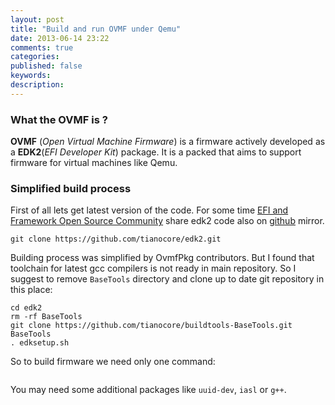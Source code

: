 ```yaml
---
layout: post
title: "Build and run OVMF under Qemu"
date: 2013-06-14 23:22
comments: true
categories: 
published: false
keywords:
description:
---
```

### What the OVMF is ? ###
__OVMF__ (_Open Virtual Machine Firmware_) is a firmware actively developed as a 
__EDK2__(_EFI Developer Kit_) package. It is a packed that aims to support 
firmware for virtual machines like Qemu. 

### Simplified build process ###
First of all lets get latest version of the code. For some time [EFI and 
Framework Open Source 
Community](http://sourceforge.net/apps/mediawiki/tianocore/index.php?title=Welcome) share edk2 code also on [github](https://github.com/tianocore/edk2) mirror.
```
git clone https://github.com/tianocore/edk2.git
```
Building process was simplified by OvmfPkg contributors. But I found that 
toolchain for latest gcc compilers is not ready in main repository. So I suggest 
to remove `BaseTools` directory and clone up to date git repository in this 
place:
```
cd edk2
rm -rf BaseTools
git clone https://github.com/tianocore/buildtools-BaseTools.git BaseTools
. edksetup.sh
```
So to build firmware we need only one command:
```

```
You may need some additional packages like `uuid-dev`, `iasl` or `g++`.
